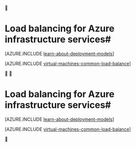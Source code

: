 <properties
	pageTitle="Load balancing for infrastructure services | Azure"
	description="Describes the two types of load balancing supported by Azure: Load balancer for cloud services and Azure Traffic Manager for client traffic."
	services="virtual-machines-windows"
	documentationCenter=""
	authors="joaoma"
	manager="carmonm"
	editor=""/>

<tags
	ms.service="virtual-machines-windows"
	ms.date="02/02/2016"
	wacn.date=""/>


# Load balancing for Azure infrastructure services#

[AZURE.INCLUDE [learn-about-deployment-models](../includes/learn-about-deployment-models-both-include.md)]

[AZURE.INCLUDE [virtual-machines-common-load-balance](../includes/virtual-machines-common-load-balance.md)]




# Load balancing for Azure infrastructure services#

[AZURE.INCLUDE [learn-about-deployment-models](../includes/learn-about-deployment-models-both-include.md)]

[AZURE.INCLUDE [virtual-machines-common-load-balance](../includes/virtual-machines-common-load-balance.md)]

